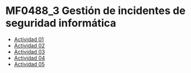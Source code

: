# MF0488_3 Gestión de incidentes de seguridad informática
- <a href="https://github.com/Jorgeev27/SeguridadInformatica/tree/main/MF0488_3%20Gesti%C3%B3n%20de%20incidentes%20de%20seguridad%20inform%C3%A1tica/No%20Evaluables/Actividad%2001">Actividad 01</a>
- <a href="https://github.com/Jorgeev27/SeguridadInformatica/tree/main/MF0488_3%20Gesti%C3%B3n%20de%20incidentes%20de%20seguridad%20inform%C3%A1tica/No%20Evaluables/Actividad%2002">Actividad 02</a>
- <a href="https://github.com/Jorgeev27/SeguridadInformatica/tree/main/MF0488_3%20Gesti%C3%B3n%20de%20incidentes%20de%20seguridad%20inform%C3%A1tica/No%20Evaluables/Actividad%2003">Actividad 03</a>
- <a href="https://github.com/Jorgeev27/SeguridadInformatica/tree/main/MF0488_3%20Gesti%C3%B3n%20de%20incidentes%20de%20seguridad%20inform%C3%A1tica/No%20Evaluables/Actividad%2004">Actividad 04</a>
- <a href="https://github.com/Jorgeev27/SeguridadInformatica/tree/main/MF0488_3%20Gesti%C3%B3n%20de%20incidentes%20de%20seguridad%20inform%C3%A1tica/No%20Evaluables/Actividad%2005">Actividad 05</a>

